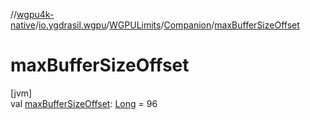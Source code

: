 //[wgpu4k-native](../../../../index.md)/[io.ygdrasil.wgpu](../../index.md)/[WGPULimits](../index.md)/[Companion](index.md)/[maxBufferSizeOffset](max-buffer-size-offset.md)

# maxBufferSizeOffset

[jvm]\
val [maxBufferSizeOffset](max-buffer-size-offset.md): [Long](https://kotlinlang.org/api/core/kotlin-stdlib/kotlin/-long/index.html) = 96